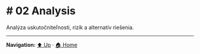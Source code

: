 # # 02 Analysis

Analýza uskutočniteľnosti, rizík a alternatív riešenia.

---
**Navigation:** [⬆️ Up](../index.template.md) · [🏠 Home](../index.template.md)
